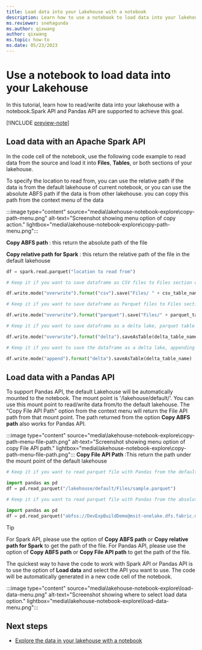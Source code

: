 ```yaml
---
title: Load data into your Lakehouse with a notebook
description: Learn how to use a notebook to load data into your lakehouse with either an existing notebook or a new one.
ms.reviewer: snehagunda
ms.author: qixwang
author: qixwang
ms.topic: how-to
ms.date: 05/23/2023
---
```


# Use a notebook to load data into your Lakehouse

In this tutorial, learn how to read/write data into your lakehouse with a notebook.Spark API and Pandas API are supported to achieve this goal.

[!INCLUDE [preview-note](../includes/preview-note.md)]

## Load data with an Apache Spark API

 In the code cell of the notebook, use the following code example to read data from the source and load it into **Files**, **Tables**, or both sections of your lakehouse.

To specify the location to read from, you can use the relative path if the data is from the default lakehouse of current notebook, or you can use the absolute ABFS path if the data is from other lakehouse. you can copy this path from the context menu of the data

:::image type="content" source="media\lakehouse-notebook-explore\copy-path-menu.png" alt-text="Screenshot showing menu option of copy action." lightbox="media\lakehouse-notebook-explore\copy-path-menu.png":::

**Copy ABFS path** : this return the absolute path of the file

**Copy relative path for Spark** : this return the relative path of the file in the default lakehouse

```python
df = spark.read.parquet("location to read from") 

# Keep it if you want to save dataframe as CSV files to Files section of the default Lakehouse

df.write.mode("overwrite").format("csv").save("Files/ " + csv_table_name)

# Keep it if you want to save dataframe as Parquet files to Files section of the default Lakehouse

df.write.mode("overwrite").format("parquet").save("Files/" + parquet_table_name)

# Keep it if you want to save dataframe as a delta lake, parquet table to Tables section of the default Lakehouse

df.write.mode("overwrite").format("delta").saveAsTable(delta_table_name)

# Keep it if you want to save the dataframe as a delta lake, appending the data to an existing table

df.write.mode("append").format("delta").saveAsTable(delta_table_name)

```

## Load data with a Pandas API

To support Pandas API, the default Lakehouse will be automatically mounted to the notebook. The mount point is '/lakehouse/default/'. You can use this mount point to read/write data from/to the default lakehouse. The "Copy File API Path" option from the context menu will return the File API path from that mount point. The path returned from the option **Copy ABFS path** also works for Pandas API.

:::image type="content" source="media\lakehouse-notebook-explore\copy-path-menu-file-path.png" alt-text="Screenshot showing menu option of copy File API path." lightbox="media\lakehouse-notebook-explore\copy-path-menu-file-path.png":::
**Copy File API Path** :This return the path under the mount point of the default lakehouse

```python
# Keep it if you want to read parquet file with Pandas from the default lakehouse mount point 

import pandas as pd
df = pd.read_parquet("/lakehouse/default/Files/sample.parquet")

# Keep it if you want to read parquet file with Pandas from the absolute abfss path 

import pandas as pd
df = pd.read_parquet("abfss://DevExpBuildDemo@msit-onelake.dfs.fabric.microsoft.com/Marketing_LH.Lakehouse/Files/sample.parquet")
```

> [!TIP]
> For Spark API, please use the option of **Copy ABFS path** or **Copy relative path for Spark** to get the path of the file. For Pandas API, please use the option of **Copy ABFS path** or **Copy File API path** to get the path of the file.

The quickest way to have the code to work with Spark API or Pandas API is to use the option of **Load data** and select the API you want to use. The code will be automatically generated in a new code cell of the notebook.

:::image type="content" source="media\lakehouse-notebook-explore\load-data-menu.png" alt-text="Screenshot showing where to select load data option." lightbox="media\lakehouse-notebook-explore\load-data-menu.png":::



## Next steps

- [Explore the data in your lakehouse with a notebook](lakehouse-notebook-explore.md)
